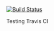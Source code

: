 [![Build Status](https://travis-ci.org/2ur1st/travis.svg?branch=master)](https://travis-ci.org/2ur1st/travis)

Testing Travis CI